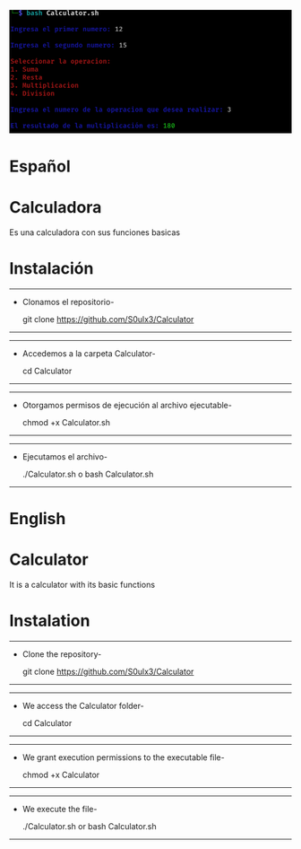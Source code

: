 ![Calculator](https://github.com/S0ulx3/Calculator/blob/main/Calculator.png)

# Español
# Calculadora
Es una calculadora con sus funciones basicas

# Instalación
------------------------------------------------
- Clonamos el repositorio-
  
  git clone https://github.com/S0ulx3/Calculator
------------------------------------------------
-----------------------------------
- Accedemos a la carpeta Calculator-
  
  cd Calculator
-----------------------------------
--------------------------------------------------------
- Otorgamos permisos de ejecución al archivo ejecutable-
  
  chmod +x Calculator.sh
--------------------------------------------------------
----------------------------------------
- Ejecutamos el archivo-

  ./Calculator.sh  o  bash Calculator.sh
----------------------------------------

# English
# Calculator
It is a calculator with its basic functions

# Instalation
----------------------------------------------
- Clone the repository-
  
  git clone https://github.com/S0ulx3/Calculator
----------------------------------------------
----------------------------------
- We access the Calculator folder-
  
  cd Calculator
----------------------------------
--------------------------------------------------------
- We grant execution permissions to the executable file-
  
  chmod +x Calculator
--------------------------------------------------------
-----------------------------------------
- We execute the file-
  
  ./Calculator.sh  or  bash Calculator.sh
-----------------------------------------

